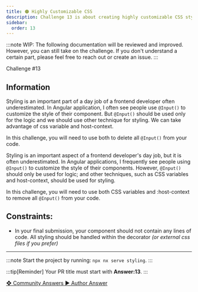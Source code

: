 ```yaml
---
title: 🟠 Highly Customizable CSS
description: Challenge 13 is about creating highly customizable CSS styles
sidebar:
  order: 13
---
```


:::note
WIP: The following documentation will be reviewed and improved. However, you can still take on the challenge. If you don't understand a certain part, please feel free to reach out or create an issue.
:::

<div class="chip">Challenge #13</div>

## Information

Styling is an important part of a day job of a frontend developer often underestimated. In Angular application, I often see people use `@Input()` to customize the style of their component. But `@Input()` should be used only for the logic and we should use other technique for styling. We can take advantage of css variable and host-context.

In this challenge, you will need to use both to delete all `@Input()` from your code.

Styling is an important aspect of a frontend developer's day job, but it is often underestimated. In Angular applications, I frequently see people using `@Input()` to customize the style of their components. However, `@Input()` should only be used for logic; and other techniques, such as CSS variables and host-context, should be used for styling.

In this challenge, you will need to use both CSS variables and :host-context to remove all `@Input()` from your code.

## Constraints:

- In your final submission, your component should not contain any lines of code. All styling should be handled within the decorator _(or external css files if you prefer)_

---

:::note
Start the project by running: `npx nx serve styling`.
:::

:::tip[Reminder]
Your PR title must start with <b>Answer:13</b>.
:::

<div class="article-footer">
  <a
    href="https://github.com/tomalaforge/angular-challenges/pulls?q=label%3A13+label%3Aanswer"
    alt="Highly Customizable CSS community solutions">
    ❖ Community Answers
  </a>
  <a
    href='https://github.com/tomalaforge/angular-challenges/pulls?q=label%3A13+label%3A"answer+author"'
    alt="Highly Customizable CSS solution author">
    ▶︎ Author Answer
  </a>
  </div>
